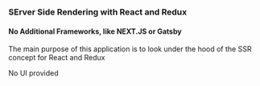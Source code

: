 ### SErver Side Rendering with React and Redux

#### No Additional Frameworks, like NEXT.JS or Gatsby

The main purpose of this application is to look under the hood of the SSR concept for React and Redux

<p>No UI provided</p>
